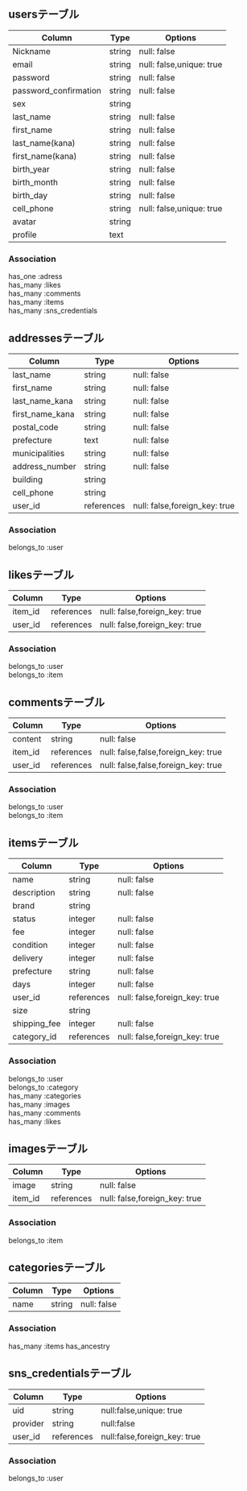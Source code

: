 ## usersテーブル

|Column|Type|Options|
|------|----|-------|
|Nickname|string|null: false|
|email|string|null: false,unique: true|
|password|string|null: false|
|password_confirmation|string|null: false|
|sex|string||
|last_name|string|null: false|
|first_name|string|null: false|
|last_name(kana)|string|null: false|
|first_name(kana)|string|null: false|
|birth_year|string|null: false|
|birth_month|string|null: false|
|birth_day|string|null: false|
|cell_phone|string|null: false,unique: true|
|avatar|string||
|profile|text||

### Association
has_one :adress  
has_many :likes  
has_many :comments  
has_many :items  
has_many :sns_credentials  

## addressesテーブル

|Column|Type|Options|
|------|----|-------|
|last_name|string|null: false|
|first_name|string|null: false|
|last_name_kana|string|null: false|
|first_name_kana|string|null: false|
|postal_code|string|null: false|
|prefecture|text|null: false|
|municipalities|string|null: false|
|address_number|string|null: false|
|building|string||
|cell_phone|string|
|user_id|references|null: false,foreign_key: true|

### Association
belongs_to :user

## likesテーブル

|Column|Type|Options|
|------|----|-------|
|item_id|references|null: false,foreign_key: true|
|user_id|references|null: false,foreign_key: true|

### Association
belongs_to :user  
belongs_to :item

## commentsテーブル

|Column|Type|Options|
|------|----|-------|
|content|string|null: false|
|item_id|references|null: false,false,foreign_key: true|
|user_id|references|null: false,false,foreign_key: true|

### Association
belongs_to :user  
belongs_to :item

## itemsテーブル

|Column|Type|Options|
|------|----|-------|
|name|string|null: false|
|description|string|null: false|
|brand|string||
|status|integer|null: false|
|fee|integer|null: false|
|condition|integer|null: false|
|delivery|integer|null: false|
|prefecture|string|null: false|
|days|integer|null: false|
|user_id|references|null: false,foreign_key: true|
|size|string||
|shipping_fee|integer|null: false|
|category_id|references|null: false,foreign_key: true|

### Association
belongs_to :user  
belongs_to :category  
has_many :categories  
has_many :images  
has_many :comments  
has_many :likes  

## imagesテーブル

|Column|Type|Options|
|------|----|-------|
|image|string|null: false|
|item_id|references|null: false,foreign_key: true|

### Association
belongs_to :item

## categoriesテーブル

|Column|Type|Options|
|------|----|-------|
|name|string|null: false|

### Association
has_many :items
has_ancestry

## sns_credentialsテーブル

|Column|Type|Options|
|------|----|-------|
|uid|string|null:false,unique: true|
|provider|string|null:false|
|user_id|references|null:false,foreign_key: true|

### Association
belongs_to :user
